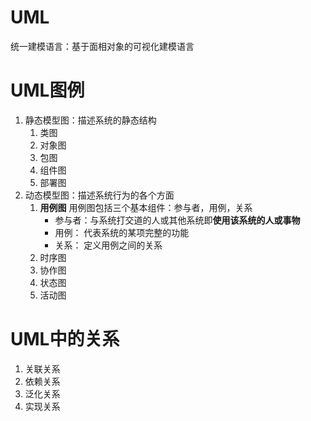 # UML
统一建模语言：基于面相对象的可视化建模语言

# UML图例
1. 静态模型图：描述系统的静态结构
   1. 类图
   2. 对象图
   3. 包图
   4. 组件图
   5. 部署图
2. 动态模型图：描述系统行为的各个方面
   1. **用例图**
      用例图包括三个基本组件：参与者，用例，关系
      * 参与者：与系统打交道的人或其他系统即**使用该系统的人或事物**
      * 用例： 代表系统的某项完整的功能
      * 关系： 定义用例之间的关系
   3. 时序图
   4. 协作图
   5. 状态图
   6. 活动图

# UML中的关系
1. 关联关系
2. 依赖关系
3. 泛化关系
4. 实现关系